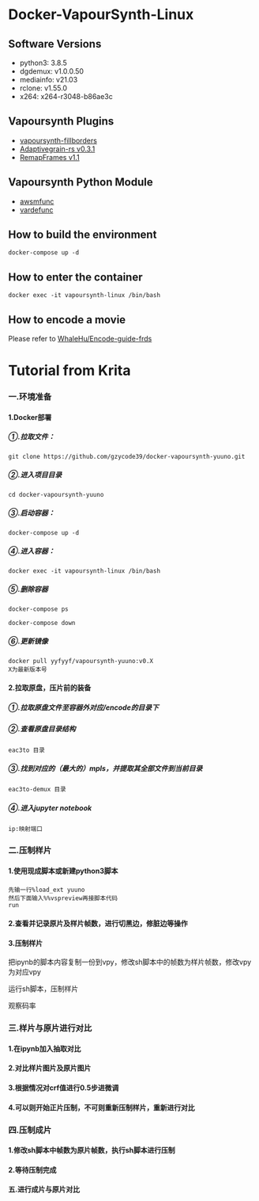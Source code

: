 # Docker-VapourSynth-Linux

## Software Versions

- python3: 3.8.5
- dgdemux: v1.0.0.50
- mediainfo: v21.03
- rclone: v1.55.0
- x264: x264-r3048-b86ae3c

## Vapoursynth Plugins
* [vapoursynth-fillborders](https://github.com/dubhater/vapoursynth-fillborders)
* [Adaptivegrain-rs v0.3.1](https://git.kageru.moe/kageru/adaptivegrain)
* [RemapFrames v1.1](https://github.com/Irrational-Encoding-Wizardry/Vapoursynth-RemapFrames)

## Vapoursynth Python Module
* [awsmfunc](https://git.concertos.live/AHD/awsmfunc)
* [vardefunc](https://github.com/Ichunjo/vardefunc/)
## How to build the environment

```
docker-compose up -d
```

## How to enter the container

```
docker exec -it vapoursynth-linux /bin/bash
```

## How to encode a movie

Please refer to [WhaleHu/Encode-guide-frds](https://github.com/WhaleHu/Encode-guide-frds)


# Tutorial from Krita

### 一.环境准备

#### 1.Docker部署

##### ①.拉取文件：

```
git clone https://github.com/gzycode39/docker-vapoursynth-yuuno.git
```

##### ②.进入项目目录

```
cd docker-vapoursynth-yuuno
```

##### ③.启动容器：

```
docker-compose up -d
```

##### ④.进入容器：

```
docker exec -it vapoursynth-linux /bin/bash
```

##### ⑤.删除容器

```
docker-compose ps

docker-compose down
```

##### ⑥.更新镜像

```
docker pull yyfyyf/vapoursynth-yuuno:v0.X
X为最新版本号
```

#### 2.拉取原盘，压片前的装备

##### ①.拉取原盘文件至容器外对应/encode的目录下

##### ②.查看原盘目录结构

```
eac3to 目录
```

##### ③.找到对应的（最大的）mpls，并提取其全部文件到当前目录

```
eac3to-demux 目录
```

##### ④.进入jupyter notebook

```
ip:映射端口
```

### 二.压制样片

#### 1.使用现成脚本或新建python3脚本

```
先输一行%load_ext yuuno
然后下面输入%%vspreview再接脚本代码
run
```

#### 2.查看并记录原片及样片帧数，进行切黑边，修脏边等操作



#### 3.压制样片

把ipynb的脚本内容复制一份到vpy，修改sh脚本中的帧数为样片帧数，修改vpy为对应vpy

运行sh脚本，压制样片

观察码率



### 三.样片与原片进行对比

#### 1.在ipynb加入抽取对比



#### 2.对比样片图片及原片图片



#### 3.根据情况对crf值进行0.5步进微调



#### 4.可以则开始正片压制，不可则重新压制样片，重新进行对比



### 四.压制成片

#### 1.修改sh脚本中帧数为原片帧数，执行sh脚本进行压制

#### 2.等待压制完成



#### 五.进行成片与原片对比


